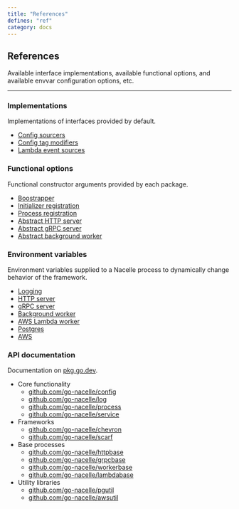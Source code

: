 ```yaml
---
title: "References"
defines: "ref"
category: docs
---
```


## References

Available interface implementations, available functional options, and available envvar configuration options, etc.

---

### Implementations

Implementations of interfaces provided by default.

- [Config sourcers](/docs/ref/implementations_config_sourcers)
- [Config tag modifiers](/docs/ref/implementations_config_tag_modifiers)
- [Lambda event sources](/docs/ref/implementations_lambdabase_event_sources)

### Functional options

Functional constructor arguments provided by each package.

- [Boostrapper](/docs/ref/options_booting)
- [Initializer registration](/docs/ref/options_process_initializer)
- [Process registration](/docs/ref/options_process)
- [Abstract HTTP server](/docs/ref/options_httpbase)
- [Abstract gRPC server](/docs/ref/options_grpcbase)
- [Abstract background worker](/docs/ref/options_workerbase)

### Environment variables

Environment variables supplied to a Nacelle process to dynamically change behavior of the framework.

- [Logging](/docs/ref/envvars_log)
- [HTTP server](/docs/ref/envvars_httpbase)
- [gRPC server](/docs/ref/envvars_grpcbase)
- [Background worker](/docs/ref/envvars_workerbase)
- [AWS Lambda worker](/docs/ref/envvars_lambdabase)
- [Postgres](/docs/ref/envvars_pgutil)
- [AWS](/docs/ref/envvars_awsutil)

### API documentation

Documentation on [pkg.go.dev](https://pkg.go.dev/github.com/go-nacelle/nacelle/v2).

- Core functionality
  - [github.com/go-nacelle/config](https://pkg.go.dev/github.com/go-nacelle/config/v3)
  - [github.com/go-nacelle/log](https://pkg.go.dev/github.com/go-nacelle/log/v2)
  - [github.com/go-nacelle/process](https://pkg.go.dev/github.com/go-nacelle/process/v2)
  - [github.com/go-nacelle/service](https://pkg.go.dev/github.com/go-nacelle/service/v2)
- Frameworks
  - [github.com/go-nacelle/chevron](https://pkg.go.dev/github.com/go-nacelle/chevron)
  - [github.com/go-nacelle/scarf](https://pkg.go.dev/github.com/go-nacelle/scarf)
- Base processes
  - [github.com/go-nacelle/httpbase](https://pkg.go.dev/github.com/go-nacelle/httpbase)
  - [github.com/go-nacelle/grpcbase](https://pkg.go.dev/github.com/go-nacelle/grpcbase)
  - [github.com/go-nacelle/workerbase](https://pkg.go.dev/github.com/go-nacelle/workerbase)
  - [github.com/go-nacelle/lambdabase](https://pkg.go.dev/github.com/go-nacelle/lambdabase)
- Utility libraries
  - [github.com/go-nacelle/pgutil](https://pkg.go.dev/github.com/go-nacelle/pgutil)
  - [github.com/go-nacelle/awsutil](https://pkg.go.dev/github.com/go-nacelle/awsutil)
